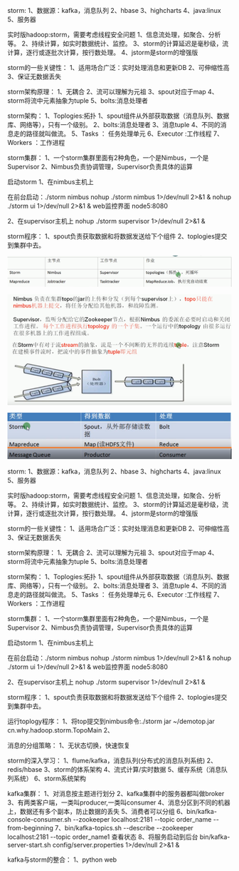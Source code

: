 storm:
1、数据源：kafka，消息队列
2、hbase
3、highcharts
4、java:linux
5、服务器

实时版hadoop:storm，需要考虑线程安全问题
1、信息流处理，如聚合、分析等。
2、持续计算，如实时数据统计、监控。
3、storm的计算延迟是毫秒级，流计算，逐行或逐批次计算，按行数处理。
4、jstorm是storm的增强版

storm的一些关键性：
1、适用场合广泛：实时处理消息和更新DB
2、可伸缩性高
3、保证无数据丢失

storm架构原理：
1、无耦合
2、流可以理解为元祖
3、spout对应于map
4、storm将流中元素抽象为tuple
5、bolts:消息处理者


storm架构：
1、Toplogies:拓扑
1、spout组件从外部获取数据（消息队列、数据库、网络等），只有一个级别。
2、bolts:消息处理者
3、消息tuple
4、不同的消息走的路径就叫做流。
5、Tasks ： 任务处理单元
6、Executor :工作线程
7、Workers ：工作进程

storm集群：
1、一个storm集群里面有2种角色，一个是Nimbus，一个是Supervisor
2、Nimbus负责协调管理，Supervisor负责具体的运算

启动storm
1、在nimbus主机上

在前台启动：./storm nimbus
nohup ./storm nimbus 1>/dev/null 2>&1 &
nohup ./storm ui 1>/dev/null 2>&1 & web监控界面  node5:8080

2、在supervisor主机上
nohup ./storm supervisor 1>/dev/null 2>&1 &

storm程序：
1、spout负责获取数据和将数据发送给下个组件
2、toplogies提交到集群中去。

![](images/storm.png)

![](images/storm1.png)

![](images/storm2.png)

storm:
1、数据源：kafka，消息队列
2、hbase
3、highcharts
4、java:linux
5、服务器

实时版hadoop:storm，需要考虑线程安全问题
1、信息流处理，如聚合、分析等。
2、持续计算，如实时数据统计、监控。
3、storm的计算延迟是毫秒级，流计算，逐行或逐批次计算，按行数处理。
4、jstorm是storm的增强版

storm的一些关键性：
1、适用场合广泛：实时处理消息和更新DB
2、可伸缩性高
3、保证无数据丢失

storm架构原理：
1、无耦合
2、流可以理解为元祖
3、spout对应于map
4、storm将流中元素抽象为tuple
5、bolts:消息处理者


storm架构：
1、Toplogies:拓扑
1、spout组件从外部获取数据（消息队列、数据库、网络等），只有一个级别。
2、bolts:消息处理者
3、消息tuple
4、不同的消息走的路径就叫做流。
5、Tasks ： 任务处理单元
6、Executor :工作线程
7、Workers ：工作进程

storm集群：
1、一个storm集群里面有2种角色，一个是Nimbus，一个是Supervisor
2、Nimbus负责协调管理，Supervisor负责具体的运算

启动storm
1、在nimbus主机上

在前台启动：./storm nimbus
nohup ./storm nimbus 1>/dev/null 2>&1 &
nohup ./storm ui 1>/dev/null 2>&1 & web监控界面  node5:8080

2、在supervisor主机上
nohup ./storm supervisor 1>/dev/null 2>&1 &

storm程序：
1、spout负责获取数据和将数据发送给下个组件
2、toplogies提交到集群中去。

运行toplogy程序：
1、将top提交到nimbus命令:./storm jar ~/demotop.jar cn.why.hadoop.storm.TopoMain
2、

消息的分组策略：
1、无状态切换，快速恢复

storm的深入学习：
1、flume/kafka，消息队列(分布式的消息队列系统)
2、redis/hbase
3、storm的体系架构
4、流式计算/实时数据
5、缓存系统（消息队列系统）
6、storm系统架构

kafka集群：
1、对消息按主题进行划分
2、kafka集群中的服务器都叫做broker
3、有两类客户端，一类叫producer,一类叫consumer
4、消息分区到不同的机器上，数据还有多个副本，防止数据的丢失
5、消费者可以分组
6、bin/kafka-console-consumer.sh --zookeeper localhost:2181 --topic order_name --from-beginning
7、bin/kafka-topics.sh --describe --zookeeper localhost:2181 --topic order_name1 查看状态
8、将服务启动到后台
	bin/kafka-server-start.sh config/server.properties 1>/dev/null 2>&1 &

kafka与storm的整合：
1、python web	